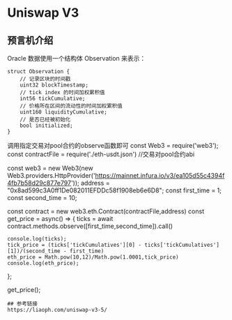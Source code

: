 # Uniswap V3
## 预言机介绍

Oracle 数据使用一个结构体 Observation 来表示：
```solidity
struct Observation {
    // 记录区块的时间戳
    uint32 blockTimestamp;
    // tick index 的时间加权累积值
    int56 tickCumulative;
    // 价格所在区间的流动性的时间加权累积值
    uint160 liquidityCumulative;
    // 是否已经被初始化
    bool initialized;
}

```


调用指定交易对pool合约的observe函数即可
const Web3 = require('web3');
const contractFile = require('./eth-usdt.json') //交易对pool合约abi

const web3 = new Web3(new Web3.providers.HttpProvider('https://mainnet.infura.io/v3/ea105d55c4394f4fb7b58d29c877e797'));
address = "0x8ad599c3A0ff1De082011EFDDc58f1908eb6e6D8";
const first_time = 1;
const second_time = 10;

const contract = new web3.eth.Contract(contractFile,address)
const get_price = async() => {
    ticks = await contract.methods.observe([first_time,second_time]).call()

    console.log(ticks);
    tick_price = (ticks['tickCumulatives'][0] - ticks['tickCumulatives'][1])/(second_time - first_time)
    eth_price = Math.pow(10,12)/Math.pow(1.0001,tick_price)
    console.log(eth_price);
   };

get_price();

```
## 参考链接
https://liaoph.com/uniswap-v3-5/